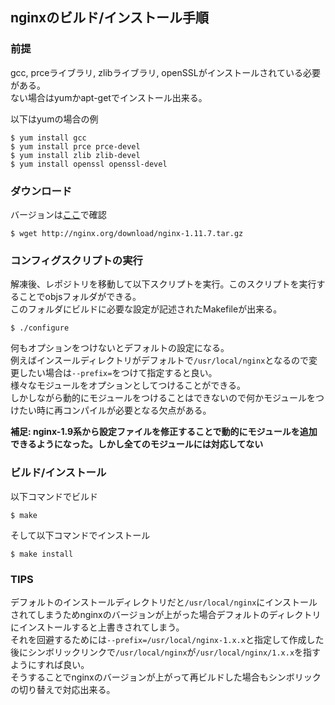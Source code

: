 ## nginxのビルド/インストール手順

### 前提
gcc, prceライブラリ, zlibライブラリ, openSSLがインストールされている必要がある。  
ない場合はyumかapt-getでインストール出来る。  

以下はyumの場合の例
```
$ yum install gcc 
$ yum install prce prce-devel
$ yum install zlib zlib-devel
$ yum install openssl openssl-devel
```

### ダウンロード
バージョンは[ここ](http://nginx.org/en/download.html)で確認
```
$ wget http://nginx.org/download/nginx-1.11.7.tar.gz
```

### コンフィグスクリプトの実行
解凍後、レポジトリを移動して以下スクリプトを実行。このスクリプトを実行することでobjsフォルダができる。  
このフォルダにビルドに必要な設定が記述されたMakefileが出来る。
```
$ ./configure
```

何もオプションをつけないとデフォルトの設定になる。  
例えばインスールディレクトリがデフォルトで`/usr/local/nginx`となるので変更したい場合は`--prefix=`をつけて指定すると良い。  
様々なモジュールをオプションとしてつけることができる。  
しかしながら動的にモジュールをつけることはできないので何かモジュールをつけたい時に再コンパイルが必要となる欠点がある。  

**補足: nginx-1.9系から設定ファイルを修正することで動的にモジュールを追加できるようになった。しかし全てのモジュールには対応してない**  

### ビルド/インストール
以下コマンドでビルド
```
$ make
```

そして以下コマンドでインストール
```
$ make install
```

### TIPS
デフォルトのインストールディレクトリだと`/usr/local/nginx`にインストールされてしまうためnginxのバージョンが上がった場合デフォルトのディレクトリにインストールすると上書きされてしまう。  
それを回避するためには`--prefix=/usr/local/nginx-1.x.x`と指定して作成した後にシンボリックリンクで`/usr/local/nginx`が`/usr/local/nginx/1.x.x`を指すようにすれば良い。  
そうすることでnginxのバージョンが上がって再ビルドした場合もシンボリックの切り替えで対応出来る。
